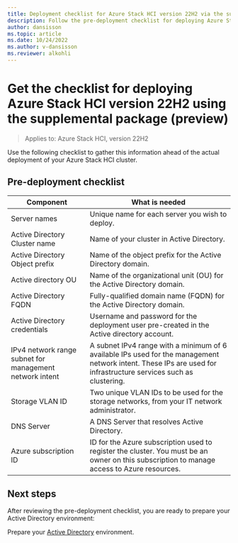 ```yaml
---
title: Deployment checklist for Azure Stack HCI version 22H2 via the supplemental package (preview) 
description: Follow the pre-deployment checklist for deploying Azure Stack HCI version 22H2 (preview).
author: dansisson
ms.topic: article
ms.date: 10/24/2022
ms.author: v-dansisson
ms.reviewer: alkohli
---
```


# Get the checklist for deploying Azure Stack HCI version 22H2 using the supplemental package (preview)

> Applies to: Azure Stack HCI, version 22H2

Use the following checklist to gather this information ahead of the actual deployment of your Azure Stack HCI cluster.


## Pre-deployment checklist

|Component|What is needed|
|--|--|
|Server names|Unique name for each server you wish to deploy.|
|Active Directory Cluster name|Name of your cluster in Active Directory.|
Active Directory Object prefix|Name of the object prefix for the Active Directory domain.|
Active directory OU|Name of the organizational unit (OU) for the Active Directory domain.|
|Active Directory FQDN|Fully-qualified domain name (FQDN) for the Active Directory domain.|
|Active Directory credentials|Username and password for the deployment user pre-created in the Active directory account.|
|IPv4 network range subnet for management network intent|A subnet IPv4 range with a minimum of 6 available IPs used for the management network intent. These IPs are used for infrastructure services such as clustering.|
|Storage VLAN ID|Two unique VLAN IDs to be used for the storage networks, from your IT network administrator.|
|DNS Server|A DNS Server that resolves Active Directory.|
|Azure subscription ID|ID for the Azure subscription used to register the cluster. You must be an owner on this subscription to manage access to Azure resources.|

## Next steps

After reviewing the pre-deployment checklist, you are ready to prepare your Active Directory environment:

Prepare your [Active Directory](deployment-tool-active-directory.md) environment.
